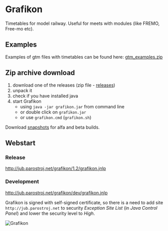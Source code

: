 # Grafikon
Timetables for model railway. Useful for meets with modules (like FREMO, Free-mo etc).

## Examples
Examples of gtm files with timetables can be found here: [gtm_examples.zip](http://jub.parostroj.net/grafikon/gtm_examples.zip)

## Zip archive download
1. download one of the releases (zip file - [releases](https://github.com/jub77/grafikon/releases))
2. unpack it
3. check if you have installed java
4. start Grafikon 
    * using `java -jar grafikon.jar` from command line
    * or double click on `grafikon.jar`
    * or use `grafikon.cmd` (`grafikon.sh`)

Download [snapshots](https://bitbucket.org/jub77/grafikon/downloads) for alfa and beta builds.

## Webstart
### Release
http://jub.parostroj.net/grafikon/1.2/grafikon.jnlp
### Development
http://jub.parostroj.net/grafikon/dev/grafikon.jnlp

Grafikon is signed with self-signed certificate, so there is a need to add site `http://jub.parostroj.net` to security
*Exception Site List* (in *Java Control Panel*) and lower the security level to *High*.

![Grafikon](http://jub.parostroj.net/grafikon/grafikon.png)
